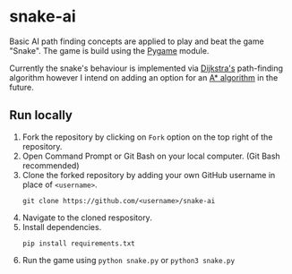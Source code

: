 # snake-ai
Basic AI path finding concepts are applied to play and beat the game "Snake". The game is build using the [Pygame](https://www.pygame.org/docs/) module.

Currently the snake's behaviour is implemented via [Dijkstra's](https://en.wikipedia.org/wiki/Dijkstra%27s_algorithm) path-finding algorithm however I intend on adding an option for an [A* algorithm](https://en.wikipedia.org/wiki/A*_search_algorithm) in the future.

## Run locally
1. Fork the repository by clicking on `Fork` option on the top right of the repository.
2. Open Command Prompt or Git Bash on your local computer. (Git Bash recommended)
3. Clone the forked repository by adding your own GitHub username in place of `<username>`.
   ```
   git clone https://github.com/<username>/snake-ai
   ```
4. Navigate to the cloned respository.
5. Install dependencies.
   ```
   pip install requirements.txt
   ```
6. Run the game using `python snake.py` or `python3 snake.py`
